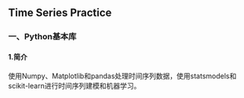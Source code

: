 ## Time Series Practice



### 一、Python基本库

#### 1.简介

使用Numpy、Matplotlib和pandas处理时间序列数据，使用statsmodels和scikit-learn进行时间序列建模和机器学习。





